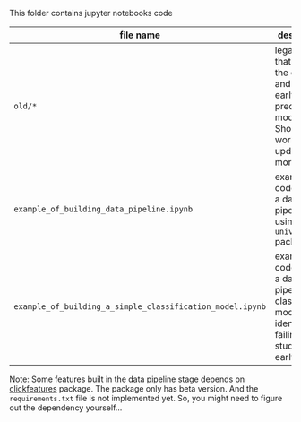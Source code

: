 This folder contains jupyter notebooks code

|file name|description|
|---|---|
|`old/*`| legacy code that explore the data set and build early prediciton models; Should still work but not updated any more|
|`example_of_building_data_pipeline.ipynb`|example code to build a data pipeline using the `university` package|
|`example_of_building_a_simple_classification_model.ipynb`|example code to build a data pipeline + classification model to identfiy failing students at early stage|

Note:
Some features built in the data pipeline stage depends on [clickfeatures](https://github.com/banchisme/clickfeatures) package.
The package only has beta version. And the `requirements.txt` file is not implemented yet. So, you might need to figure out the dependency yourself...
